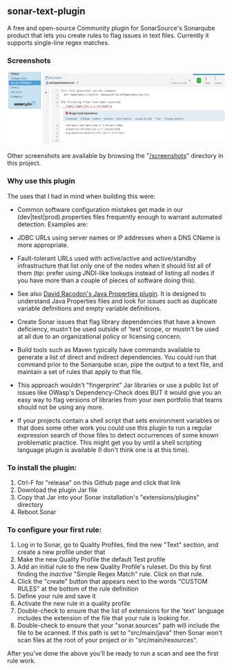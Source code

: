 ## sonar-text-plugin

A free and open-source Community plugin for SonarSource's Sonarqube product that lets you create rules to flag issues in text files. Currently it supports single-line regex matches.

### Screenshots

<img src=screenshots/Screenshot_IssueDrilldown_DependencyIssue.png>

Other screenshots are available by browsing the "<a href="screenshots/">/screenshots</a>" directory in this project.

### Why use this plugin

The uses that I had in mind when building this were:

* Common software configuration mistakes get made in our (dev|test|prod).properties files frequently enough to warrant automated detection. Examples are:
 * JDBC URLs using server names or IP addresses when a DNS CName is more appropriate.
 * Fault-tolerant URLs used with active/active and active/standby infrastructure that list only one of the nodes when it should list all of them (tip: prefer using JNDI-like lookups instead of listing all nodes if you have more than a couple of pieces of software doing this).
 * See also <a href="https://github.com/racodond/sonar-jproperties-plugin">David Racodon's Java Properties plugin</a>. It is designed to understand Java Properties files and look for issues such as duplicate variable definitions and empty variable definitions.

* Create Sonar issues that flag library dependencies that have a known deficiency, mustn't be used outside of 'test' scope, or mustn't be used at all due to an organizational policy or licensing concern.
 * Build tools such as Maven typically have commands available to generate a list of direct and indirect dependencies. You could run that command prior to the Sonarqube scan, pipe the output to a text file, and maintain a set of rules that apply to that file.
 * This approach wouldn't "fingerprint" Jar libraries or use a public list of issues like OWasp's Dependency-Check does BUT it would give you an easy way to flag versions of libraries from your own portfolio that teams should not be using any more.

* If your projects contain a shell script that sets environment variables or that does some other work you could use this plugin to run a regular expression search of those files to detect occurrences of some known problematic practice. This might get you by until a shell scripting language plugin is available (I don't think one is at this time).
 
### To install the plugin:
1. Ctrl-F for "release" on this Github page and click that link
2. Download the plugin Jar file
3. Copy that Jar into your Sonar installation's "extensions/plugins" directory
4. Reboot Sonar

### To configure your first rule:
1. Log in to Sonar, go to Quality Profiles, find the new "Text" section, and create a new profile under that
2. Make the new Quality Profile the default Test profile
3. Add an initial rule to the new Quality Profile's ruleset. Do this by first finding the _inactive_ "Simple Regex Match" rule. Click on that rule.
4. Click the "create" button that appears next to the words "CUSTOM RULES" at the bottom of the rule definition
5. Define your rule and save it
6. Activate the new rule in a quality profile
7. Double-check to ensure that the list of extensions for the 'text' language includes the extension of the file that your rule is looking for.
8. Double-check to ensure that your "sonar.sources" path will include the file to be scanned. If this path is set to "src/main/java" then Sonar won't scan files at the root of your project or in "src/main/resources".

After you've done the above you'll be ready to run a scan and see the first rule work.
